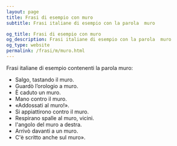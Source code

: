 ```yaml
---
layout: page
title: Frasi di esempio con muro 
subtitle: Frasi italiane di esempio con la parola  muro

og_title: Frasi di esempio con muro 
og_description: Frasi italiane di esempio con la parola  muro
og_type: website
permalink: /frasi/m/muro.html
---
```


Frasi italiane di esempio contenenti la parola muro:


- Salgo, tastando il muro.
- Guardò l’orologio a muro.
- È caduto un muro.
- Mano contro il muro.
- «Addossati al muro!».
- Si appiattirono contro il muro.
- Respirano spalle al muro, vicini.
- l'angolo del muro a destra.
- Arrivò davanti a un muro.
- C'è scritto anche sul muro».
